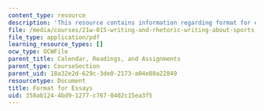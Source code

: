 ```yaml
---
content_type: resource
description: 'This resource contains information regarding format for essays. '
file: /media/courses/21w-015-writing-and-rhetoric-writing-about-sports-fall-2013/358ab1244bd91277c7670402c15ea3f5_MIT21W_015F13_FormtforEssa.pdf
file_type: application/pdf
learning_resource_types: []
ocw_type: OCWFile
parent_title: Calendar, Readings, and Assignments
parent_type: CourseSection
parent_uid: 18a32e2d-629c-3de0-2173-a04e88a22849
resourcetype: Document
title: Format for Essays
uid: 358ab124-4bd9-1277-c767-0402c15ea3f5
---
```

